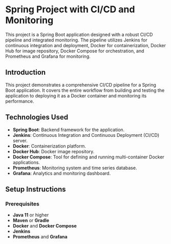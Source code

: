 # Spring Project with CI/CD and Monitoring

This project is a Spring Boot application designed with a robust CI/CD pipeline and integrated monitoring. The pipeline utilizes Jenkins for continuous integration and deployment, Docker for containerization, Docker Hub for image repository, Docker Compose for orchestration, and Prometheus and Grafana for monitoring.


## Introduction

This project demonstrates a comprehensive CI/CD pipeline for a Spring Boot application. It covers the entire workflow from building and testing the application to deploying it as a Docker container and monitoring its performance.

## Technologies Used

- **Spring Boot**: Backend framework for the application.
- **Jenkins**: Continuous Integration and Continuous Deployment (CI/CD) server.
- **Docker**: Containerization platform.
- **Docker Hub**: Docker image repository.
- **Docker Compose**: Tool for defining and running multi-container Docker applications.
- **Prometheus**: Monitoring system and time series database.
- **Grafana**: Analytics and monitoring dashboard.

## Setup Instructions

### Prerequisites

- **Java 11** or higher
- **Maven** or **Gradle**
- **Docker** and **Docker Compose**
- **Jenkins**
- **Prometheus** and **Grafana** 




